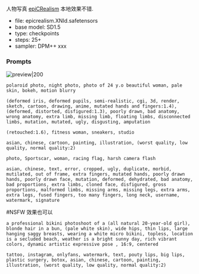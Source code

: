人物写真 [epiCRealism](https://civitai.com/models/25694?modelVersionId=143906) 本地效果不错.

- file: epicrealism.XNId.safetensors
- base model: SD1.5
- type: checkpoints
- steps: 25+
- sampler: DPM++ xxx

### Prompts

![preview|200](../../../../attach/Pasted%20image%2020240324095606.png)
```
polaroid photo, night photo, photo of 24 y.o beautiful woman, pale skin, bokeh, motion blurry

(deformed iris, deformed pupils, semi-realistic, cgi, 3d, render, sketch, cartoon, drawing, anime, mutated hands and fingers:1.4), (deformed, distorted, disfigured:1.3), poorly drawn, bad anatomy, wrong anatomy, extra limb, missing limb, floating limbs, disconnected limbs, mutation, mutated, ugly, disgusting, amputation
```

```
(retouched:1.6), fitness woman, sneakers, studio

asian, chinese, cartoon, painting, illustration, (worst quality, low quality, normal quality:2)
```

```
photo, Sportscar, woman, racing flag, harsh camera flash

asian, chinese, text, error, cropped, ugly, duplicate, morbid, mutilated, out of frame, extra fingers, mutated hands, poorly drawn hands, poorly drawn face, mutation, deformed, dehydrated, bad anatomy, bad proportions, extra limbs, cloned face, disfigured, gross proportions, malformed limbs, missing arms, missing legs, extra arms, extra legs, fused fingers, too many fingers, long neck, username, watermark, signature
```

#NSFW 效果也可以
```
a professional bikini photoshoot of a (all natural 20-year-old girl), blonde hair in a bun, (pale white skin), wide hips, thin lips, large hanging saggy breasts, wearing a white micro bikini, topless, location is a secluded beach, weather is a bright sunny day, rich vibrant colors, dynamic artistic expressive pose , 16:9, centered

tattoo, instagram, onlyfans, watermark, text, pouty lips, big lips, plastic surgery, botox, asian, chinese, cartoon, painting, illustration, (worst quality, low quality, normal quality:2)
```